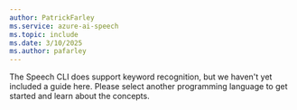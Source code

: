 ```yaml
---
author: PatrickFarley
ms.service: azure-ai-speech
ms.topic: include
ms.date: 3/10/2025
ms.author: pafarley
---
```


The Speech CLI does support keyword recognition, but we haven't yet included a guide here. Please select another programming language to get started and learn about the concepts.
